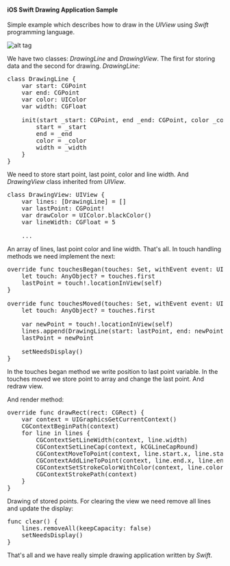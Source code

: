 <h4>iOS Swift Drawing Application Sample</h4>

Simple example which describes how to draw in the <i>UIView</i> using <i>Swift</i> programming language.

![alt tag](https://raw.github.com/maximbilan/ios_swift_drawing_app/master/img/img1.png)

We have two classes: <i>DrawingLine</i> and <i>DrawingView</i>. The first for storing data and the second for drawing.
<i>DrawingLine</i>:

<pre>
class DrawingLine {
	var start: CGPoint
	var end: CGPoint
	var color: UIColor
	var width: CGFloat
	
	init(start _start: CGPoint, end _end: CGPoint, color _color: UIColor!, width _width: CGFloat) {
		start = _start
		end = _end
		color = _color
		width = _width
	}
}
</pre>

We need to store start point, last point, color and line width.
And <i>DrawingView</i> class inherited from <i>UIView</i>.

<pre>
class DrawingView: UIView {
	var lines: [DrawingLine] = []
	var lastPoint: CGPoint!
	var drawColor = UIColor.blackColor()
	var lineWidth: CGFloat = 5
	
	...
</pre>

An array of lines, last point color and line width. That's all.
In touch handling methods we need implement the next:

<pre>
override func touchesBegan(touches: Set<NSObject>, withEvent event: UIEvent) {
	let touch: AnyObject? = touches.first
	lastPoint = touch!.locationInView(self)
}
	
override func touchesMoved(touches: Set<NSObject>, withEvent event: UIEvent) {
	let touch: AnyObject? = touches.first
		
	var newPoint = touch!.locationInView(self)
	lines.append(DrawingLine(start: lastPoint, end: newPoint, color: drawColor, width: lineWidth))
	lastPoint = newPoint
		
	setNeedsDisplay()
}
</pre>

In the touches began method we write position to last point variable.
In the touches moved we store point to array and change the last point. And redraw view.

And render method:

<pre>
override func drawRect(rect: CGRect) {
	var context = UIGraphicsGetCurrentContext()
	CGContextBeginPath(context)
	for line in lines {
		CGContextSetLineWidth(context, line.width)
		CGContextSetLineCap(context, kCGLineCapRound)
		CGContextMoveToPoint(context, line.start.x, line.start.y)
		CGContextAddLineToPoint(context, line.end.x, line.end.y)
		CGContextSetStrokeColorWithColor(context, line.color.CGColor)
		CGContextStrokePath(context)
	}
}
</pre>

Drawing of stored points.
For clearing the view we need remove all lines and update the display:
<pre>
func clear() {
	lines.removeAll(keepCapacity: false)
	setNeedsDisplay()
}
</pre>

That's all and we have really simple drawing application written by <i>Swift</i>.
